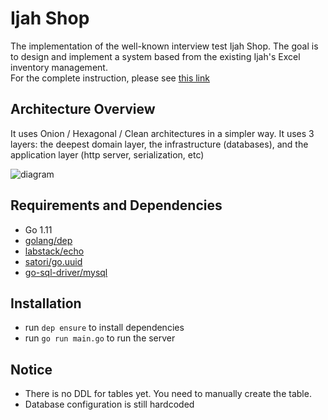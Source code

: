 # Ijah Shop

The implementation of the well-known interview test Ijah Shop. The goal is to design and implement a system based from the existing Ijah's Excel inventory management.  
For the complete instruction, please see [this link](https://www.dropbox.com/s/7omfzk55284omjd/ijah.pdf?dl=0)

## Architecture Overview

It uses Onion / Hexagonal / Clean architectures in a simpler way. It uses 3 layers: the deepest domain layer, the infrastructure (databases), and the application layer (http server, serialization, etc)

![diagram](https://ucc9296cffb79b303700649379c9.dl.dropboxusercontent.com/cd/0/inline/ASSG_xlLxRUjmgLtyVt-YrZUULaLGrQR5IqoUVvANMi6Xp34TR4lElrjc4Pv9aRDaB1lRffYM-C9yck0i3WxJTX24R7ufqPAXwlY5aK3tqlKYV9sMCVv1cfYT9UC6LSk7qN_Kt8X3voh1rd66jgGNuxtYSCbajVuMxyoyqN32ZkwfKMTx1mKf-J70rRjLkIebLE/file)

## Requirements and Dependencies
- Go 1.11
- [golang/dep](https://github.com/golang/dep)
- [labstack/echo](https://github.com/labstack/echo)
- [satori/go.uuid](https://github.com/satori/go.uuid)
- [go-sql-driver/mysql](https://github.com/go-sql-driver/mysql)

## Installation
- run `dep ensure` to install dependencies
- run `go run main.go` to run the server

## Notice
- There is no DDL for tables yet. You need to manually create the table.
- Database configuration is still hardcoded